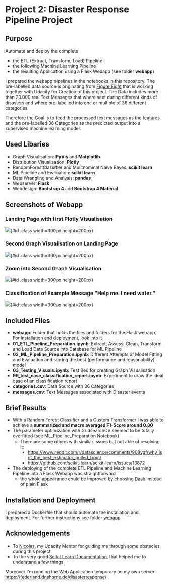 # Project 2: Disaster Response Pipeline Project
## Purpose
Automate and deploy the complete 
  * the ETL (Extract, Transform, Load) Pipeline
  * the following Machine Learning Pipeline
  * the resulting Application using a Flask Webapp (see folder __webapp__)
  
I prepared the webapp pipelines in the notebooks in this repository. The pre-labelled data source is originating from [Figure Eight](https://www.figure-eight.com/) that is working together with Udacity for Creation of this project.
The Data includes more than 20.000 real Text Messages that where sent during different kinds of disasters and where pre-labelled into one or multiple of 36 different categories.

Therefore the Goal is to feed the processed text messages as the features and the pre-labelled 36 Categories as the predicted output into a supervised machine learning model. 

## Used Libaries

  * Graph Visualisation: __PyVis__ and __Matplotlib__
  * Distribution Visualisation: __Plotly__
  * RandomForestClassifier and Mulitnominal Naive Bayes: __scikit learn__
  * ML Pipeline and Evaluation: __scikit learn__
  * Data Wrangling and Analysis: __pandas__
  * Webserver: __Flask__
  * Webdesign: __Bootstrap 4__ and __Bootstrap 4 Material__

## Screenshots of Webapp
### Landing Page with first Plotly Visualisation
![](https://imgur.com/xTMDsW5.jpg){#id .class width=300px height=200px}

### Second Graph Visualisation on Landing Page
![](https://imgur.com/paJIsXT.jpg){#id .class width=300px height=200px}

### Zoom into Second Graph Visualisation
![](https://imgur.com/bS8uYnF.jpg){#id .class width=300px height=200px}

### Classification of Example Message "Help me. I need water."
![](https://imgur.com/95ZeX3K.jpg){#id .class width=300px height=200px}


## Included Files
  
  * __webapp__: Folder that holds the files and folders for the Flask webapp. For installation and deployment, look into it
  * __01_ETL_Pipeline_Preparation.ipynb__: Extract, Assess, Clean, Transform and Load Data Source into Database for ML Pipeline 
  * __02_ML_Pipeline_Preparation.ipynb__: Different Attempts of Model Fitting and Evaluation and storing the best (performance and reasonability) model 
  * __03_Testing_Visuals.ipynb__: Test Bed for creating Graph Visualisation
  * __99_test_case_classification_report.ipynb__: Experiment to draw the ideal case of an classification report
  * __categories.csv__: Data Source with 36 Categories
  * __messages.csv__: Text Messages associated with Disaster events 

## Brief Results

  * With a Random Forest Classifier and a Custom Transformer I was able to achieve a __summarized and macro averaged F1-Score around 0.80__
  * The parameter optimization with GridsearchCV seemed to be totally overfitted (see ML_Pipeline_Preparation Notebook)
    * There are some others with similiar issues but not able of resolving it:
      * https://www.reddit.com/r/datascience/comments/908vgf/why_isnt_the_best_estimator_pulled_from/
      * https://github.com/scikit-learn/scikit-learn/issues/13872
  * The deploying of the complete ETL Pipeline and Machine Learning Pipeline into a Flask Webapp was straightforward
    * the whole appearance could be improved by choosing [Dash](https://plot.ly/dash/) instead of plain Flask

## Installation and Deployment

I prepared a Dockerfile that should automate the installation and deployment.
For further instructions see folder [webapp](https://github.com/herrfeder/DataScientist/tree/master/Project_02_Disaster_Response_Pipelines/webapp/workspace)

## Acknowledgements

  * To [Nicolas](https://www.linkedin.com/in/essipova/), my Udacity Mentor for guiding me through some obstacles during this project
  * To the very good [Scikit Learn Documentation](https://scikit-learn.org/stable/), that helped me to understand a few things

Moreover I'm running the Web Application temporary on my own server: https://federland.dnshome.de/disasterresponse/